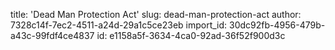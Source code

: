 title: 'Dead Man Protection Act'
slug: dead-man-protection-act
author: 7328c14f-7ec2-4511-a24d-29a1c5ce23eb
import_id: 30dc92fb-4956-479b-a43c-99fdf4ce4837
id: e1158a5f-3634-4ca0-92ad-36f52f900d3c
